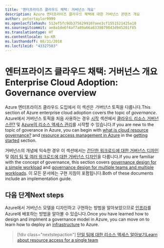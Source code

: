 ```yaml
---
title: '엔터프라이즈 클라우드 채택: 거버넌스 개요'
description: Azure 엔터프라이즈 클라우드 채택에 대한 거버넌스 콘텐츠 개요
author: petertaylor9999
ms.openlocfilehash: 512ef5fc9db3756299107aee3cf1551521425a10
ms.sourcegitcommit: ae8a1de6f4af7a89a66a8339879843d945201f85
ms.translationtype: HT
ms.contentlocale: ko-KR
ms.lasthandoff: 08/31/2018
ms.locfileid: "43327503"
---
```

# <a name="enterprise-cloud-adoption-governance-overview"></a><span data-ttu-id="dddb2-103">엔터프라이즈 클라우드 채택: 거버넌스 개요</span><span class="sxs-lookup"><span data-stu-id="dddb2-103">Enterprise Cloud Adoption: Governance overview</span></span>

<span data-ttu-id="dddb2-104">Azure 엔터프라이즈 클라우드 도입에서 이 섹션은 *거버넌스* 토픽을 다룹니다.</span><span class="sxs-lookup"><span data-stu-id="dddb2-104">This section of Azure enterprise cloud adoption covers the topic of *governance*.</span></span> <span data-ttu-id="dddb2-105">Azure에서 거버넌스 토픽을 처음 사용하는 경우 [시작](../getting-started/overview.md) 섹션에서 [클라우드 리소스 거버넌스란?](../getting-started/what-is-governance.md) 및 [Azure의 리소스 액세스 관리](../getting-started/azure-resource-access.md)를 시작할 수 있습니다.</span><span class="sxs-lookup"><span data-stu-id="dddb2-105">If you are new to the topic of goverance in Azure, you can begin with [what is cloud resource governance?](../getting-started/what-is-governance.md) and [resource access management in Azure](../getting-started/azure-resource-access.md) in the [getting started](../getting-started/overview.md) section.</span></span>

<span data-ttu-id="dddb2-106">거버넌스의 개념에 익숙한 경우 이 섹션에서는 [간단한 워크로드에 대한 거버넌스 디자인](governance-single-team.md) 및 [여러 팀 및 여러 워크로드에 대한 거버넌스 디자인](governance-multiple-teams.md)을 다룹니다.</span><span class="sxs-lookup"><span data-stu-id="dddb2-106">If you are familiar with the concept of governance, this section covers [governance design for a simple workload](governance-single-team.md) and [governance design for multiple teams and multiple workloads](governance-multiple-teams.md).</span></span> <span data-ttu-id="dddb2-107">이 모든 문서에는 구현 지침이 포함됩니다.</span><span class="sxs-lookup"><span data-stu-id="dddb2-107">Both of these documents include an implementation guide.</span></span>

## <a name="next-steps"></a><span data-ttu-id="dddb2-108">다음 단계</span><span class="sxs-lookup"><span data-stu-id="dddb2-108">Next steps</span></span>

<span data-ttu-id="dddb2-109">Azure에서 거버넌스 모델을 디자인하고 구현하는 방법을 알아보았으므로 [인프라](../infrastructure/basic-workload.md)를 Azure에 배포하는 방법을 알아볼 수 있습니다.</span><span class="sxs-lookup"><span data-stu-id="dddb2-109">Once you have learned how to design and implment a governance model in Azure, you can move on to learn how to deploy an [infrastructure](../infrastructure/basic-workload.md) to Azure.</span></span>

> [!div class="nextstepaction"]
> [<span data-ttu-id="dddb2-110">단일 팀에 대한 리소스 액세스 알아보기</span><span class="sxs-lookup"><span data-stu-id="dddb2-110">Learn about resource access for a single team</span></span>](governance-single-team.md)